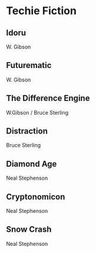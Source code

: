 # Techie Fiction

## Idoru
W. Gibson

## Futurematic
W. Gibson

## The Difference Engine
W.Gibson / Bruce Sterling

## Distraction
Bruce Sterling

## Diamond Age
Neal Stephenson

## Cryptonomicon
Neal Stephenson

## Snow Crash
Neal Stephenson

